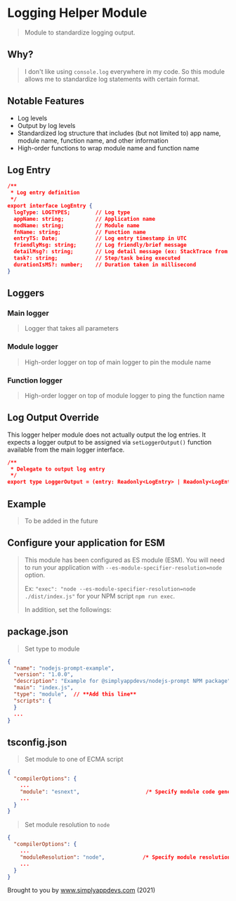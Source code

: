 # Logging Helper Module

> Module to standardize logging output.

## Why?

> I don't like using `console.log` everywhere in my code. So this module allows me to standardize log statements with certain format.

## Notable Features

* Log levels
* Output by log levels
* Standardized log structure that includes (but not limited to) app name, module name, function name, and other information
* High-order functions to wrap module name and function name

## Log Entry

```json
/**
 * Log entry definition
 */
export interface LogEntry {
  logType: LOGTYPES;        // Log type
  appName: string;          // Application name
  modName: string;          // Module name
  fnName: string;           // Function name
  entryTS: Date;            // Log entry timestamp in UTC
  friendlyMsg: string;      // Log friendly/brief message
  detailMsg?: string;       // Log detail message (ex: StackTrace from Error)
  task?: string;            // Step/task being executed
  durationIsMS?: number;    // Duration taken in millisecond
}
```

## Loggers

### Main logger

> Logger that takes all parameters

### Module logger

> High-order logger on top of main logger to pin the module name

### Function logger

> High-order logger on top of module logger to ping the function name

## Log Output Override

This logger helper module does not actually output the log entries. It expects a logger output to be assigned via `setLoggerOutput()` function available from the main logger interface.

```json
/**
 * Delegate to output log entry
 */
export type LoggerOutput = (entry: Readonly<LogEntry> | Readonly<LogEntryWithDuration>) => void;
```

## Example

> To be added in the future

## Configure your application for ESM

> This module has been configured as ES module (ESM). You will need to run your application with `--es-module-specifier-resolution=node` option.
>
> Ex: `"exec": "node --es-module-specifier-resolution=node ./dist/index.js"` for your NPM script `npm run exec`.
>
> In addition, set the followings:

## package.json

> Set type to module

```json
{
  "name": "nodejs-prompt-example",
  "version": "1.0.0",
  "description": "Example for @simplyappdevs/nodejs-prompt NPM package",
  "main": "index.js",
  "type": "module",  // **Add this line**
  "scripts": {
  }
  ...
}
```

## tsconfig.json

> Set module to one of ECMA script

```json
{
  "compilerOptions": {
    ...
    "module": "esnext",                     /* Specify module code generation: 'none', 'commonjs', 'amd', 'system', 'umd', 'es2015', 'es2020', or 'ESNext'. */
    ...
  }
}
```

> Set module resolution to `node`

```json
{
  "compilerOptions": {
    ...
    "moduleResolution": "node",            /* Specify module resolution strategy: 'node' (Node.js) or 'classic' (TypeScript pre-1.6). */
    ...
  }
}
```

Brought to you by www.simplyappdevs.com (2021)
